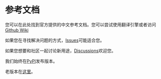 # 参考文档

您可以在此处找到官方提供的中文参考文档。您可以尝试使用翻译引擎或者访问[Github Wiki](https://github.com/ECSDevs/SyncFile/wiki)

如果您在寻找解决问题的方式，[Issues](https://github.com/ECSDevs/SyncFile/issues)可能适合您。

如果您想要和社区一起讨论新用途，[Discussions](https://github.com/ECSDevs/SyncFile/discussions)欢迎您。

我们始终在[PyPI](https://pypi.org/project/syncfile/)发布版本。

老版本在[这里](https://pypi.org/project/mcsmt/)。
